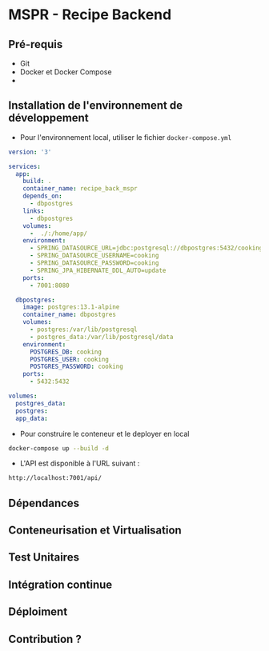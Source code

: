 # MSPR - Recipe Backend

## Pré-requis
* Git
* Docker et Docker Compose
* 

## Installation de l'environnement de développement
* Pour l'environnement local, utiliser le fichier `docker-compose.yml`
```yml
version: '3'

services:
  app:
    build: .
    container_name: recipe_back_mspr
    depends_on:
      - dbpostgres
    links:
      - dbpostgres
    volumes:
      -  ./:/home/app/
    environment:
      - SPRING_DATASOURCE_URL=jdbc:postgresql://dbpostgres:5432/cooking
      - SPRING_DATASOURCE_USERNAME=cooking
      - SPRING_DATASOURCE_PASSWORD=cooking
      - SPRING_JPA_HIBERNATE_DDL_AUTO=update
    ports:
      - 7001:8080

  dbpostgres:
    image: postgres:13.1-alpine
    container_name: dbpostgres
    volumes:
      - postgres:/var/lib/postgresql
      - postgres_data:/var/lib/postgresql/data
    environment:
      POSTGRES_DB: cooking
      POSTGRES_USER: cooking
      POSTGRES_PASSWORD: cooking
    ports:
      - 5432:5432

volumes:
  postgres_data:
  postgres:
  app_data:
```
* Pour construire le conteneur et le deployer en local
```bash
docker-compose up --build -d
```
* L'API est disponible à l'URL suivant : 
```html
http://localhost:7001/api/
```

## Dépendances

## Conteneurisation et Virtualisation

## Test Unitaires

## Intégration continue

## Déploiment

## Contribution ?
